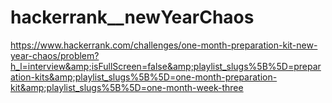 # hackerrank__newYearChaos
https://www.hackerrank.com/challenges/one-month-preparation-kit-new-year-chaos/problem?h_l=interview&amp;isFullScreen=false&amp;playlist_slugs%5B%5D=preparation-kits&amp;playlist_slugs%5B%5D=one-month-preparation-kit&amp;playlist_slugs%5B%5D=one-month-week-three
